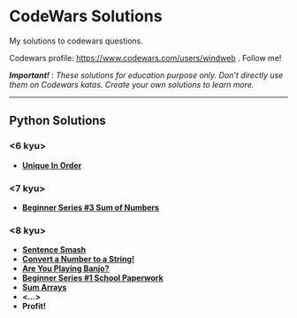 # CodeWars Solutions

My solutions to codewars questions.

Codewars profile: https://www.codewars.com/users/windweb . Follow me!

***Important!*** *: These solutions for education purpose only. Don't directly use them on Codewars katas. Create your own solutions to learn more.*

---

## Python Solutions

### ****<6 kyu>****

 * [**Unique In Order**](Python/unique_in_order.md)

### ****<7 kyu>****

 * [**Beginner Series #3 Sum of Numbers**](Python/sum_of_numbers.md)

### ****<8 kyu>****

 * [**Sentence Smash**](Python/sentence_smash.md)
 * [**Convert a Number to a String!**](Python/Convert_a_Number_to_a_String.md)
 * [**Are You Playing Banjo?**](Python/Are_You_Playing_Banjo.md)
 * [**Beginner Series #1 School Paperwork**](Python/Beginner_Series_#1_School_Paperwork.md)
 * [**Sum Arrays**](Python/Sum_Arrays.md)
 * **<...>**
 * **Profit!**
